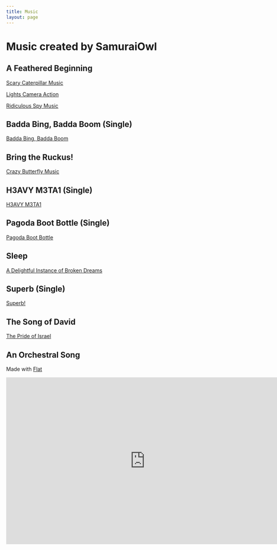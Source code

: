 ```yaml
---
title: Music
layout: page
---
```

<h1>Music created by SamuraiOwl</h1>

<h2>A Feathered Beginning</h2>
<p><a href = "https://drive.google.com/open?id=0B_JoRCORW9hzaElLX1MzZm5Sd3Q3NUFEREtER3p4WDZTNGw4">Scary Caterpillar Music</a></p>
<p><a href = "https://drive.google.com/open?id=0B_JoRCORW9hzQ3VtVnZfcW1lRWYzekxHeS1Bd0hsMXlNVEVR">Lights Camera Action</a></p>
<p><a href = "https://drive.google.com/open?id=0B_JoRCORW9hzQVdzaEwzc1FHUlRZc010NWdacGk4bFp6UVEw">Ridiculous Spy Music</a></p>

<h2>Badda Bing, Badda Boom (Single)</h2>
<p><a href = "https://drive.google.com/open?id=1ZjL8SL7Mp5W5YXMl_CA2sWq75QsYplJR">Badda Bing, Badda Boom</a></p>

<h2>Bring the Ruckus!</h2>
<p><a href = "https://drive.google.com/open?id=0B_JoRCORW9hzbUVZbjhKZlhvdGVlSjQybTNLNVloZEhlbDEw">Crazy Butterfly Music</a></p>

<h2>H3AVY M3TA1 (Single)</h2>
<a href = "https://drive.google.com/open?id=0B_JoRCORW9hzMmtWMEFMMDI1UzZIMDZ4QUI3V0ZlUXJhTUlJ">H3AVY M3TA1</a>
<h2>Pagoda Boot Bottle (Single)</h2>
<a href = "https://drive.google.com/open?id=1-FqJCK6-pxQtIxNpdRewM4-yZD6yE1xY">Pagoda Boot Bottle</a>

<h2>Sleep</h2>
<a href = "https://drive.google.com/open?id=1mFs6tRHowhXf6oQ4avS-Yn4c2wrw9_ui">A Delightful Instance of Broken Dreams</a>

<h2>Superb (Single)</h2>
<a href = "https://drive.google.com/open?id=1fsTcoKKp1Rqc4ChgYO9bzzhOb2tdqOdK">Superb!</a>

<h2>The Song of David </h2>
<a href = "https://drive.google.com/file/d/1HwdWNqGAHnrGnBa941997Vht_-SFhvNy/view?usp=drivesdk">The Pride of Israel </a>

<h2>An Orchestral Song</h2>
<p>Made with <a href = "https://flat.io">Flat</a></p>
<iframe src="https://flat.io/embed/5cf6e8d12e13f23a6f4379b3?sharingKey=872d6d79defac43be5b449f4c731c5f2c2f0d160c8bddc3df78ca33adcd67789450586cc58515240b67c0ba462b881f6b2083eb96bbc528264fd27ebf91a817c" height="450" width="750" frameBorder="0" allowfullscreen></iframe>
